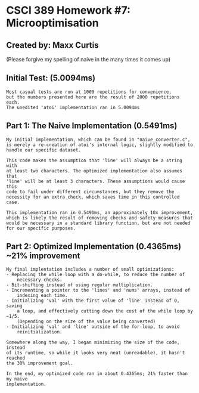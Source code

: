# CSCI 389 Homework #7: Microoptimisation
## Created by: Maxx Curtis

(Please forgive my spelling of naive in the many times it comes up)

## Initial Test: (5.0094ms)
	Most casual tests are run at 1000 repetitions for convenience,
	but the numbers presented here are the result of 2000 repetitions 
	each.
	The unedited 'atoi' implementation ran in 5.0094ms

## Part 1: The Naive Implementation (0.5491ms)
	My initial implementation, which can be found in "naive_converter.c",
	is merely a re-creation of atoi's internal logic, slightly modified to
	handle our specific dataset.

	This code makes the assumption that 'line' will always be a string with
	at least two characters. The optimized implementation also assumes that
	'line' will be at least 3 characters. These assumptions would cause this
	code to fail under different circumstances, but they remove the
	necessity for an extra check, which saves time in this controlled case.

	This implementation ran in 0.5491ms, an approximately 10x improvement,
	which is likely the result of removing checks and safety measures that
	would be necessary in a standard library function, but are not needed
	for our specific purposes.

## Part 2: Optimized Implementation (0.4365ms) ~21% improvement
	My final implentation includes a number of small optimizations:
	- Replacing the while loop with a do-while, to reduce the number of
		necessary checks.
	- Bit-shifting instead of using regular multiplication.
	- Incrementing a pointer to the 'lines' and 'nums' arrays, instead of
		indexing each time.
	- Initializing 'val' with the first value of 'line' instead of 0, saving
		a loop, and effectively cutting down the cost of the while loop by ~1/5.
		(Depending on the size of the value being converted)
	- Initializing 'val' and 'line' outside of the for-loop, to avoid 
		reinitialization.

	Somewhere along the way, I began minimizing the size of the code, instead
	of its runtime, so while it looks very neat (unreadable), it hasn't reached
	the 30% improvement goal.

	In the end, my optimized code ran in about 0.4365ms; 21% faster than my naive 
	implementation.